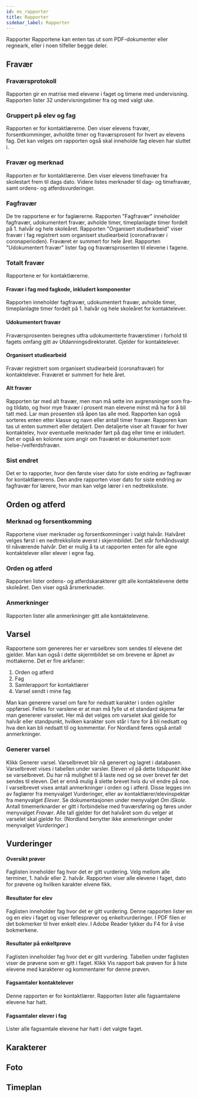 ```yaml
---
id: ms_rapporter
title: Rapporter
sidebar_label: Rapporter
---
```


Rapporter
Rapportene kan enten tas ut som PDF-dokumenter eller regneark, eller i noen tilfeller begge deler.

## Fravær

### Fraværsprotokoll
Rapporten gir en matrise med elevene i faget og timene med undervisning. Rapporten lister 32 undervisningstimer fra og med valgt uke. 

### Gruppert på elev og fag
Rapporten er for kontaktlærerne. Den viser elevens fravær, forsentkomminger, avholdte timer og fraværsprosent for hvert av elevens fag. Det kan velges om rapporten også skal inneholde fag eleven har sluttet i.

### Fravær og merknad
Rapporten er for kontaktlærerne. Den viser elevens timefravær fra skolestart frem til dags dato. Videre listes merknader til dag- og timefravær, samt ordens- og atferdsvurderinger.

### Fagfravær
De tre rapportene er for faglærerne. Rapporten "Fagfravær" inneholder fagfravær, udokumentert fravær, avholde timer, timeplanlagte timer fordelt på 1. halvår og hele skoleåret. Rapporten "Organisert studiearbeid" viser fravær i fag registrert som organisert studiearbeid (coronafravær i coronaperioden). Fraværet er summert for hele året. Rapporten "Udokumentert fravær" lister fag og fraværsprosenten til elevene i fagene.

### Totalt fravær
Rapportene er for kontaktlærerne. 

#### Fravær i fag med fagkode, inkludert komponenter
Rapporten inneholder fagfravær, udokumentert fravær, avholde timer, timeplanlagte timer fordelt på 1. halvår og hele skoleåret for kontaktelever.

#### Udokumentert fravær
Fraværsprosenten beregnes utfra udokumenterte fraværstimer i forhold til fagets omfang gitt av Utdanningsdirektoratet. Gjelder for kontaktelever.

#### Organisert studiearbeid
Fravær registrert som organisert studiearbeid (coronafravær) for kontaktelever. Fraværet er summert for hele året.

#### Alt fravær
Rapporten tar med alt fravær, men man må sette inn avgrensninger som fra- og tildato, og hvor mye fravær i prosent man elevene minst må ha for å bli tatt med. Lar man prosenten stå åpen tas alle med. Rapporten kan også sorteres enten etter klasse og navn eller antall timer fravær. Rapporen kan tas ut enten summert eller detaljert. Den detaljerte viser alt fravær for hver kontaktelev, hvor eventuelle merknader ført på dag eller time er inkludert. Det er også en kolonne som angir om fraværet er dokumentert som helse-/velferdsfravær.

### Sist endret
Det er to rapporter, hvor den første viser dato for siste endring av fagfravær for kontaktlærerens. Den andre rapporten viser dato for siste endring av fagfravær for lærere, hvor man kan velge lærer i en nedtrekksliste.


## Orden og atferd

### Merknad og forsentkomming
Rapportene viser merknader og forsentkomminger i valgt halvår. Halvåret velges først i en nedtrekksliste øverst i skjermbildet. Det står forhåndsvalgt til nåværende halvår. Det er mulig å ta ut rapporten enten for alle egne kontaktelever eller elever i egne fag.

### Orden og atferd
Rapporten lister ordens- og atferdskarakterer gitt alle kontaktelevene dette skoleåret. Den viser også årsmerknader.

### Anmerkninger
Rapporten lister alle anmerkninger gitt alle kontaktelevene.


## Varsel
Rapportene som genereres her er varselbrev som sendes til elevene det gjelder. Man kan også i dette skjermbildet se om brevene er åpnet av mottakerne. Det er fire arkfaner:
1. Orden og atferd
2. Fag
3. Samlerapport for kontaktlærer
4. Varsel sendt i mine fag

Man kan generere varsel om fare for nedsatt karakter i orden og/eller oppførsel. Felles for varslene er at man må fylle ut et standard skjema før man genererer varselet. Her må det velges om varselet skal gjelde for halvår eller standpunkt, hvilken karakter som står i fare for å bli nedsatt og hva den kan bli nedsatt til og kommentar. For Nordland føres også antall anmerkninger.

### Generer varsel
Klikk Generer varsel. Varselbrevet blir nå generert og lagret i databasen. Varselbrevet vises i tabellen under varsler. Eleven vil på dette tidspunkt ikke se varselbrevet. Du har nå mulighet til å laste ned og se over brevet før det sendes til eleven. Det er ennå mulig å slette brevet hvis du vil endre på noe.
I varselbrevet vises antall anmerkninger i orden og i atferd. Disse legges inn av faglærer fra menyvalget Vurderinger, eller av kontaktlærer/elevinspektør fra menyvalget _Elever_. Se dokumentasjonen under menyvalget _Om iSkole_. Antall timemerknarder er gitt i forbindelse med fraværsføring og føres under menyvalget _Fravær_. Alle tall gjelder for det halvåret som du velger at varselet skal gjelde for. (Nordland benytter ikke anmerkninger under menyvalget _Vurderinger_.)



## Vurderinger
#### Oversikt prøver
Faglisten inneholder fag hvor det er gitt vurdering. Velg mellom alle
terminer, 1. halvår eller 2. halvår. Rapporten viser alle elevene i faget, dato
for prøvene og hvilken karakter elvene fikk.
#### Resultater for elev
Faglisten inneholder fag hvor det er gitt vurdering. Denne rapporten lister
en og en elev i faget og viser fellesprøver og enkeltvurderinger. I PDF filen
er det bokmerker til hver enkelt elev. I Adobe Reader tykker du F4 for å
vise bokmerkene.
#### Resultater på enkeltprøve
Faglisten inneholder fag hvor det er gitt vurdering. Tabellen under faglisten
viser de prøvene som er gitt i faget. Klikk Vis rapport bak prøven for å liste
elevene med karakterer og kommentarer for denne prøven.
#### Fagsamtaler kontaktelever
Denne rapporten er for kontaktlærer. Rapporten lister alle fagsamtalene elevene har hatt.
#### Fagsamtaler elever i fag
Lister alle fagsamtale elevene har hatt i det valgte faget.

## Karakterer

## Foto

## Timeplan
